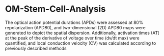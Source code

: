 # OM-Stem-Cell-Analysis
The optical action potential durations (APDs) were assessed at 80% repolarization (APD80), and two-dimensional (2D) APD80 maps were generated to depict the spatial dispersion. Additionally, activation times (AT) at the peak of the derivative of voltage over time (dv/dt max) were quantified, and local conduction velocity (CV) was calculated according to previously described methods 
